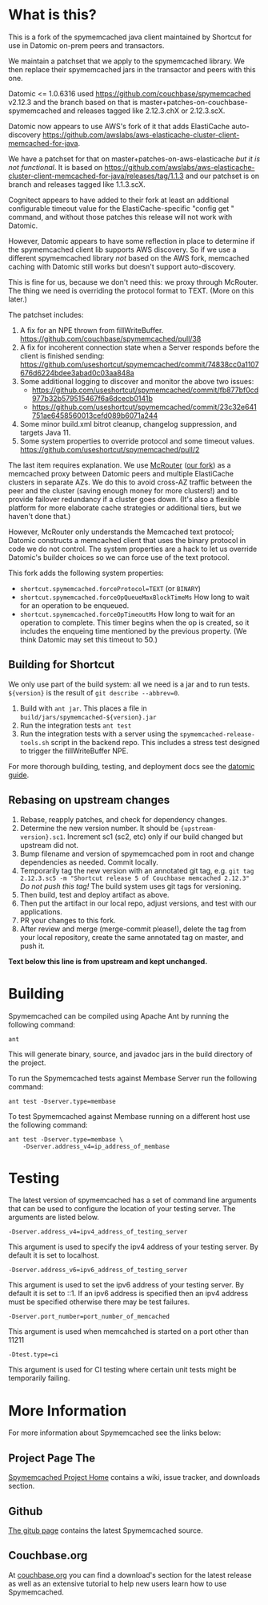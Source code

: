 # What is this?

This is a fork of the spymemcached java client maintained by Shortcut for use
in Datomic on-prem peers and transactors.

We maintain a patchset that we apply to the spymemcached library.
We then replace their spymemcached jars in the transactor and peers with this one.

Datomic <= 1.0.6316 used https://github.com/couchbase/spymemcached v2.12.3
and the branch based on that is master+patches-on-couchbase-spymemcached
and releases tagged like 2.12.3.chX or 2.12.3.scX.

Datomic now appears to use AWS's fork of it that adds ElastiCache auto-discovery
https://github.com/awslabs/aws-elasticache-cluster-client-memcached-for-java.

We have a patchset for that on master+patches-on-aws-elasticache
*but it is not functional*.
It is based on
https://github.com/awslabs/aws-elasticache-cluster-client-memcached-for-java/releases/tag/1.1.3
and our patchset is on branch
and releases tagged like 1.1.3.scX.

Cognitect appears to have added to their fork at least an additional configurable
timeout value for the ElastiCache-specific "config get <cluster>" command,
and without those patches this release will not work with Datomic.

However, Datomic appears to have some reflection in place to determine if the
spymemcached client lib supports AWS discovery.
So if we use a different spymemcached library *not* based on the AWS fork,
memcached caching with Datomic still works but doesn't support auto-discovery.

This is fine for us, because we don't need this: we proxy through McRouter.
The thing we need is overriding the protocol format to TEXT.
(More on this later.)

[auto-node-discovery]: https://docs.datomic.com/on-prem/overview/caching.html#node-auto-discovery


The patchset includes:

1. A fix for an NPE thrown from fillWriteBuffer. https://github.com/couchbase/spymemcached/pull/38
2. A fix for incoherent connection state when a Server responds before the client
   is finished sending: https://github.com/useshortcut/spymemcached/commit/74838cc0a1107676d6224bdee3abad0c03aa848a
3. Some additional logging to discover and monitor the above two issues:
    * https://github.com/useshortcut/spymemcached/commit/fb877bf0cd977b32b579515467f6a6dcecb0141b
    * https://github.com/useshortcut/spymemcached/commit/23c32e641751ae6458560013cefd089b6071a244
4. Some minor build.xml bitrot cleanup, changelog suppression, and targets Java 11.
5. Some system properties to override protocol and some timeout values.
   https://github.com/useshortcut/spymemcached/pull/2

The last item requires explanation.
We use [McRouter] ([our fork][McRouter-shortcut]) as a memcached proxy
between Datomic peers and multiple ElastiCache clusters in separate AZs.
We do this to avoid cross-AZ traffic between the peer and the cluster
(saving enough money for more clusters!)
and to provide failover redundancy if a cluster goes down.
(It's also a flexible platform for more elaborate cache strategies
or additional tiers, but we haven't done that.)

However, McRouter only understands the Memcached text protocol;
Datomic constructs a memcached client that uses the binary protocol in code
we do not control.
The system properties are a hack to let us override Datomic's builder choices
so we can force use of the text protocol.

This fork adds the following system properties:

* `shortcut.spymemcached.forceProtocol=TEXT` (or `BINARY`)
* `shortcut.spymemcached.forceOpQueueMaxBlockTimeMs`
  How long to wait for an operation to be enqueued.
* `shortcut.spymemcached.forceOpTimeoutMs`
  How long to wait for an operation to complete.
  This timer begins when the op is created, so it includes the enqueing time
  mentioned by the previous property.
  (We think Datomic may set this timeout to 50.)

[McRouter]: https://github.com/facebook/mcrouter
[McRouter-shortcut]: https://github.com/useshortcut/mcrouter

## Building for Shortcut

We only use part of the build system: all we need is a jar and to run tests.
`${version}` is the result of `git describe --abbrev=0`.

1. Build with `ant jar`. This places a file in `build/jars/spymemcached-${version}.jar`
2. Run the integration tests `ant test`
3. Run the integration tests with a server using the
   `spymemcached-release-tools.sh` script in the backend repo.
   This includes a stress test designed to trigger the fillWriteBuffer NPE.

For more thorough building, testing, and deployment docs see the [datomic guide].

[datomic guide]: https://github.com/useshortcut/backend/blob/main/modules/server/resources/datomic/README.md

## Rebasing on upstream changes

1. Rebase, reapply patches, and check for dependency changes.
2. Determine the new version number. It should be `{upstream-version}.sc1`.
   Increment sc1 (sc2, etc) only if our build changed but upstream did not.
3. Bump filename and version of spymemcached pom in root and change
   dependencies as needed. Commit locally.
4. Temporarily tag the new version with an annotated git tag,
   e.g. `git tag 2.12.3.sc5 -m "Shortcut release 5 of Couchbase memcached 2.12.3"`
   *Do not push this tag!*
   The build system uses git tags for versioning.
5. Then build, test and deploy artifact as above.
6. Then put the artifact in our local repo, adjust versions,
   and test with our applications.
7. PR your changes to this fork.
8. After review and merge (merge-commit please!),
   delete the tag from your local repository,
   create the same annotated tag on master, and push it.

**Text below this line is from upstream and kept unchanged.**

# Building

Spymemcached can be compiled using Apache Ant by running the following
command:

    ant

This will generate binary, source, and javadoc jars in the build
directory of the project.

To run the Spymemcached tests against Membase Server run the
following command:

    ant test -Dserver.type=membase

To test Spymemcached against Membase running on a different host
use the following command:

    ant test -Dserver.type=membase \
        -Dserver.address_v4=ip_address_of_membase

# Testing

The latest version of spymemcached has a set of command line arguments
that can be used to configure the location of your testing server. The
arguments are listed below.

    -Dserver.address_v4=ipv4_address_of_testing_server

This argument is used to specify the ipv4 address of your testing
server. By default it is set to localhost.

    -Dserver.address_v6=ipv6_address_of_testing_server

This argument is used to set the ipv6 address of your testing server.
By default it is set to ::1. If an ipv6 address is specified then an
ipv4 address must be specified otherwise there may be test failures.

    -Dserver.port_number=port_number_of_memcached

This argument is used when memcahched is started on a port other than
11211

    -Dtest.type=ci

This argument is used for CI testing where certain unit tests might
be temporarily failing.

# More Information

For more information about Spymemcached see the links below:

## Project Page The

[Spymemcached Project Home](http://code.google.com/p/spymemcached/)
contains a wiki, issue tracker, and downloads section.

## Github

[The gitub page](http://github.com/dustin/java-memcached-client)
contains the latest Spymemcached source.

## Couchbase.org

At [couchbase.org](http://www.couchbase.org/code/couchbase/java) you
can find a download's section for the latest release as well as an
extensive tutorial to help new users learn how to use Spymemcached.
